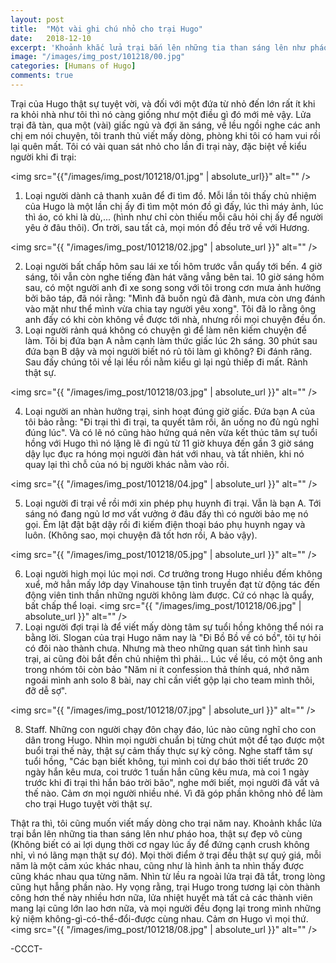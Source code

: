 ```yaml
---
layout: post
title:  "Một vài ghi chú nhỏ cho trại Hugo"
date:   2018-12-10
excerpt: 'Khoảnh khắc lửa trại bắn lên những tia than sáng lên như pháo hoa, thật sự đẹp vô cùng (Không biết có ai lợi dụng thời cơ ngay lúc ấy để đứng cạnh crush không nhỉ, vì nó lãng mạn thật sự đó).'
image: "/images/img_post/101218/00.jpg"
categories: [Humans of Hugo]
comments: true
---
```

Trại của Hugo thật sự tuyệt vời, và đối với một đứa từ nhỏ đến lớn rất ít khi ra khỏi nhà như tôi thì nó càng giống như một điều gì đó mới mẻ vậy. Lửa trại đã tàn, qua một (vài) giấc ngủ và đợi ăn sáng, về lều ngồi nghe các anh chị em nói chuyện, tôi tranh thủ viết mấy dòng, phòng khi tôi có ham vui rồi lại quên mất. Tôi có vài quan sát nhỏ cho lần đi trại này, đặc biệt về kiểu người khi đi trại:


 <span class="image fit"><img src="{{"/images/img_post/101218/01.jpg" | absolute_url}}" alt="" /></span>
 
 
1. Loại người dành cả thanh xuân để đi tìm đồ. Mỗi lần tôi thấy chủ nhiệm của Hugo là một lần chị ấy đi tìm một món đồ gì đấy, lúc thì máy ảnh, lúc thì áo, có khi là dù,... (hình như chỉ còn thiếu mỗi câu hỏi chị ấy để người yêu ở đâu thôi). Ơn trời, sau tất cả, mọi món đồ đều trở về với Hương.


 <span class="image fit "><img src="{{ "/images/img_post/101218/02.jpg" | absolute_url }}" alt="" /></span>
 
 
2. Loại người bất chấp hôm sau lái xe tối hôm trước vẫn quẩy tới bến. 4 giờ sáng, tôi vẫn còn nghe tiếng đàn hát văng vẳng bên tai. 10 giờ sáng hôm sau, có một người anh đi xe song song với tôi trong cơn mưa ảnh hưởng bởi bão táp, đã nói rằng: "Mình đã buồn ngủ đã đành, mưa còn ưng đánh vào mặt như thể mình vừa chia tay người yêu xong". Tôi đã lo rằng ông anh đấy có khi còn không về được tới nhà, nhưng rồi mọi chuyện đều ổn.
3. Loại người rảnh quá không có chuyện gì để làm nên kiếm chuyện để làm. Tôi bị đứa bạn A nằm cạnh làm thức giấc lúc 2h sáng. 30 phút sau đứa bạn B dậy và mọi người biết nó rủ tôi làm gì không? Đi đánh răng. Sau đấy chúng tôi về lại lều rồi nằm kiểu gì lại ngủ thiếp đi mất. Rảnh thật sự.


<span class="image fit"><img src="{{ "/images/img_post/101218/03.jpg" | absolute_url }}" alt="" /></span>


4. Loại người an nhàn hưởng trại, sinh hoạt đúng giờ giấc. Đứa bạn A của tôi bảo rằng: "Đi trại thì đi trại, ta quyết tâm rồi, ăn uống no đủ ngủ nghỉ đúng lúc". Và có lẽ nó cũng hào hứng quá nên vừa kết thúc tâm sự tuổi hồng với Hugo thì nó lặng lẽ đi ngủ từ 11 giờ khuya đến gần 3 giờ sáng dậy lục đục ra hóng mọi người đàn hát với nhau, và tất nhiên, khi nó quay lại thì chỗ của nó bị người khác nằm vào rồi.


<span class="image fit"><img src="{{ "/images/img_post/101218/04.jpg" | absolute_url }}" alt="" /></span>


5. Loại người đi trại về rồi mới xin phép phụ huynh đi trại. Vẫn là bạn A. Tới sáng nó đang ngủ lơ mơ vất vưởng ở đâu đấy thì có người bảo mẹ nó gọi. Ẻm lật đật bật dậy rồi đi kiếm điện thoại báo phụ huynh ngay và luôn. (Không sao, mọi chuyện đã tốt hơn rồi, A bảo vậy).


<span class="image fit"><img src="{{ "/images/img_post/101218/05.jpg" | absolute_url }}" alt="" /></span>


6. Loại người high mọi lúc mọi nơi. Cơ trưởng trong Hugo nhiều đếm không xuể, mở hẳn mấy lớp dạy Vinahouse tận tình truyền đạt từ động tác đến động viên tinh thần những người không làm được. Cứ có nhạc là quẩy, bất chấp thể loại.
<span class="image right"><img src="{{ "/images/img_post/101218/06.jpg" | absolute_url }}" alt="" /></span>
7. Loại người đợi trại là để viết mấy dòng tâm sự tuổi hồng không thể nói ra bằng lời. Slogan của trại Hugo năm nay là "Đi Bồ Bồ về có bồ", tôi tự hỏi có đôi nào thành chưa. Nhưng mà theo những quan sát tình hình sau trại, ai cũng đòi bắt đền chủ nhiệm thì phải… Lúc về lều, có một ông anh trong nhóm tôi còn bảo "Năm ni ít confession thả thính quá, nhớ năm ngoái mình anh solo 8 bài, nay chỉ cần viết gộp lại cho team mình thôi, đỡ dễ sợ".

<span class="image fit"><img src="{{ "/images/img_post/101218/07.jpg" | absolute_url }}" alt="" /></span>

8. Staff. Những con người chạy đôn chạy đáo, lúc nào cũng nghĩ cho con dân trong Hugo. Nhìn mọi người chuẩn bị từng chút một để tạo được một buổi trại thế này, thật sự cảm thấy thực sự kỳ công. Nghe staff tâm sự tuổi hồng, "Các bạn biết không, tụi mình coi dự báo thời tiết trước 20 ngày hắn kêu mưa, coi trước 1 tuần hắn cũng kêu mưa, mà coi 1 ngày trước khi đi trại thì hắn báo trời bão", nghe mới biết, mọi người đã vất vả thế nào. Cảm ơn mọi người nhiều nhé. Vì đã góp phần không nhỏ để làm cho trại Hugo tuyệt vời thật sự.


Thật ra thì, tôi cũng muốn viết mấy dòng cho trại năm nay. Khoảnh khắc lửa trại bắn lên những tia than sáng lên như pháo hoa, thật sự đẹp vô cùng (Không biết có ai lợi dụng thời cơ ngay lúc ấy để đứng cạnh crush không nhỉ, vì nó lãng mạn thật sự đó). Mọi thời điểm ở trại đều thật sự quý giá, mỗi năm là một cảm xúc khác nhau, cũng như là hình ảnh ta nhìn thấy được cũng khác nhau qua từng năm. Nhìn từ lều ra ngoài lửa trại đã tắt, trong lòng cũng hụt hẫng phần nào. Hy vọng rằng, trại Hugo trong tương lại còn thành công hơn thế này nhiều hơn nữa, lửa nhiệt huyết mà tất cả các thành viên mang lại cũng lớn lao hơn nữa, và mọi người đều đọng lại trong mình những kỷ niệm không-gì-có-thể-đổi-được cùng nhau.
Cảm ơn Hugo vì mọi thứ.
<span class="image fit"><img src="{{ "/images/img_post/101218/08.jpg" | absolute_url }}" alt="" /></span>


-CCCT-
